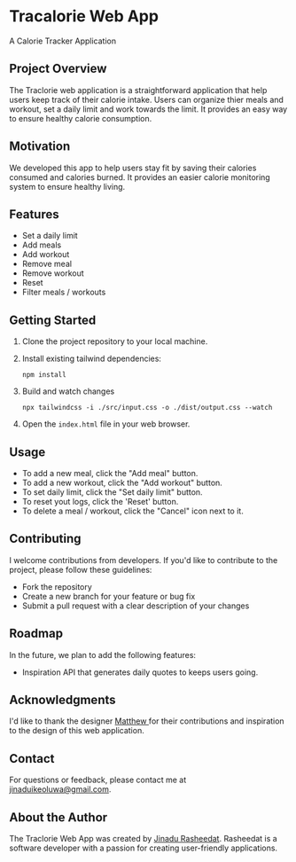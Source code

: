 # Tracalorie Web App

A Calorie Tracker Application

## Project Overview

The Traclorie web application is a straightforward application that help users keep track of their calorie intake. Users can organize thier meals and workout, set a daily limit and work towards the limit. It provides an easy way to ensure healthy calorie consumption.

## Motivation

We developed this app to help users stay fit by saving their calories consumed and calories burned. It provides an easier calorie monitoring system to ensure healthy living.

## Features

- Set a daily limit
- Add meals
- Add workout
- Remove meal
- Remove workout
- Reset
- Filter meals / workouts

## Getting Started

1. Clone the project repository to your local machine.
2. Install existing tailwind dependencies:

   ```
   npm install
   ```

3. Build and watch changes
   ```
   npx tailwindcss -i ./src/input.css -o ./dist/output.css --watch
   ```
4. Open the `index.html` file in your web browser.

## Usage

- To add a new meal, click the "Add meal" button.
- To add a new workout, click the "Add workout" button.
- To set daily limit, click the "Set daily limit" button.
- To reset yout logs, click the 'Reset' button.
- To delete a meal / workout, click the "Cancel" icon next to it.

## Contributing

I welcome contributions from developers. If you'd like to contribute to the project, please follow these guidelines:

- Fork the repository
- Create a new branch for your feature or bug fix
- Submit a pull request with a clear description of your changes

## Roadmap

In the future, we plan to add the following features:

- Inspiration API that generates daily quotes to keeps users going.

## Acknowledgments

I'd like to thank the designer [Matthew ](https://github.com/RasheedatJ) for their contributions and inspiration to the design of this web application.

## Contact

For questions or feedback, please contact me at jinaduikeoluwa@gmail.com.

<!-- ## Additional Information

Please note that this is a fictional project created for demonstration purposes. -->

## About the Author

The Traclorie Web App was created by [Jinadu Rasheedat](https://www.linkedin.com/in/rashedat-jinadu/). Rasheedat is a software developer with a passion for creating user-friendly applications.
